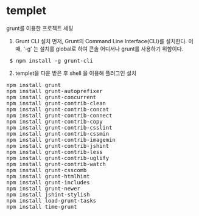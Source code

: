 # templet
grunt를 이용한 프로젝트 세팅

1) Grunt CLI 설치
먼저, Grunt의 Command Line Interface(CLI)를 설치한다. 이때, ‘-g’ 는 설치를 global로 하여 콘솔 어디서나 grunt를 사용하기 위함이다.

<pre>
 $ npm install -g grunt-cli
</pre>


2) templet을 다운 받은 후 shell 을 이용해 플러그인 설치
<pre>
npm install grunt
npm install grunt-autoprefixer
npm install grunt-concurrent
npm install grunt-contrib-clean
npm install grunt-contrib-concat
npm install grunt-contrib-connect
npm install grunt-contrib-copy
npm install grunt-contrib-csslint
npm install grunt-contrib-cssmin
npm install grunt-contrib-imagemin
npm install grunt-contrib-jshint
npm install grunt-contrib-less
npm install grunt-contrib-uglify
npm install grunt-contrib-watch
npm install grunt-csscomb
npm install grunt-htmlhint
npm install grunt-includes
npm install grunt-newer
npm install jshint-stylish
npm install load-grunt-tasks
npm install time-grunt
</pre>

